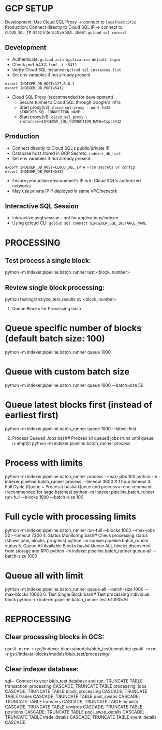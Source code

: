 # GCP SETUP
Development: Use Cloud SQL Proxy → connect to ```localhost:5432```
Production: Connect directly to Cloud SQL IP → connect to ```CLOUD_SQL_IP:5432```
Interactive SQL client: ```gcloud sql connect```

## Development
- Authenticate: ```gcloud auth application-default login```
- Check port 5432: ```lsof -i :5432```
- Verify Cloud SQL instance: ```gcloud sql instances list```
- Set env variables if not already present
```
export INDEXER_DB_HOST=127.0.0.1
export INDEXER_DB_PORT=5432
```
- Cloud SQL Proxy (recommended for development)
    - Secure tunnel to Cloud SQL through Google's infra
    - Start proxy(v2): ```cloud-sql-proxy --port 5432 $INDEXER_SQL_CONNECTION_NAME```
    - Start proxy(v1): ```cloud_sql_proxy -instances=$INDEXER_SQL_CONNECTION_NAME=tcp:5432```

## Production
- Connect directly to Cloud SQL's public/private IP
- Database host stored in GCP Secrets: ```indexer_db_host```
- Set env variables if not already present
```
export INDEXER_DB_HOST=CLOUD_SQL_IP # From secrets or config
export INDEXER_DB_PORT=5432
```
- Ensure production environment's IP is in Cloud SQL's authorized networks
- May use private IP if deployed in same VPC/network

## Interactive SQL Session
- Interactive psql session - not for applications/indexer
- Using gcloud CLI: ```gcloud sql connect $INDEXER_SQL_INSTANCE_NAME```


# PROCESSING

## Test process a single block: 
python -m indexer.pipeline.batch_runner test <block_number>

## Review single block processing: 
python testing/analyze_test_results.py <block_number>

1. Queue Blocks for Processing
bash
# Queue specific number of blocks (default batch size: 100)
python -m indexer.pipeline.batch_runner queue 1000

# Queue with custom batch size 
python -m indexer.pipeline.batch_runner queue 1000 --batch-size 50

# Queue latest blocks first (instead of earliest first)
python -m indexer.pipeline.batch_runner queue 1000 --latest-first

2. Process Queued Jobs
bash# Process all queued jobs (runs until queue is empty)
python -m indexer.pipeline.batch_runner process

# Process with limits
python -m indexer.pipeline.batch_runner process --max-jobs 100
python -m indexer.pipeline.batch_runner process --timeout 3600  # 1 hour timeout
3. Full Cycle (Queue + Process)
bash# Queue and process in one command (recommended for large batches)
python -m indexer.pipeline.batch_runner run-full --blocks 1000 --batch-size 100

# Full cycle with processing limits
python -m indexer.pipeline.batch_runner run-full --blocks 1000 --max-jobs 50 --timeout 7200
4. Status Monitoring
bash# Check processing status (shows jobs, blocks, progress)
python -m indexer.pipeline.batch_runner status
5. Queue All Available Blocks
bash# Queue ALL blocks discovered from storage and RPC
python -m indexer.pipeline.batch_runner queue-all --batch-size 1000

# Queue all with limit
python -m indexer.pipeline.batch_runner queue-all --batch-size 1000 --max-blocks 10000
6. Test Single Block
bash# Test processing individual block
python -m indexer.pipeline.batch_runner test 61090576

# REPROCESSING
## Clear processing blocks in GCS: 
gsutil -m rm -r gs://indexer-blocks/models/blub_test/complete/
gsutil -m rm -r gs://indexer-blocks/models/blub_test/processing/

## Clear indexer database:
sql-- Connect to your blub_test database and run:
TRUNCATE TABLE transaction_processing CASCADE;
TRUNCATE TABLE processing_jobs CASCADE;
TRUNCATE TABLE block_processing CASCADE;
TRUNCATE TABLE trades CASCADE;
TRUNCATE TABLE pool_swaps CASCADE;
TRUNCATE TABLE transfers CASCADE;
TRUNCATE TABLE liquidity CASCADE;
TRUNCATE TABLE rewards CASCADE;
TRUNCATE TABLE positions CASCADE;
TRUNCATE TABLE pool_swap_details CASCADE;
TRUNCATE TABLE trade_details CASCADE;
TRUNCATE TABLE event_details CASCADE;